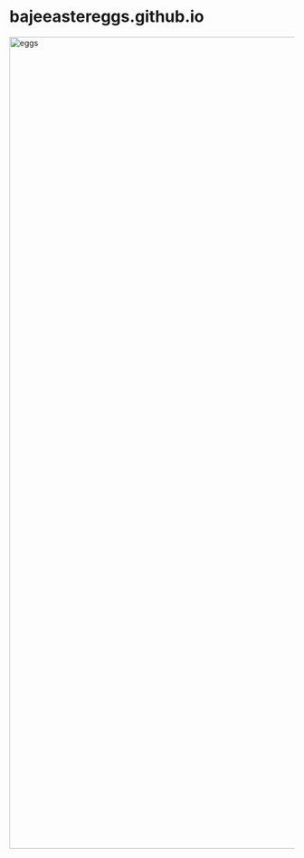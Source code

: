 # bajeeastereggs.github.io

<img width="1435" alt="eggs" src="https://github.com/bajinder1010/bajeeastereggs.github.io/assets/62842199/13f46857-57ac-426a-af72-621192eff814">
